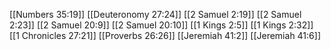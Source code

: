 [[Numbers 35:19]]
[[Deuteronomy 27:24]]
[[2 Samuel 2:19]]
[[2 Samuel 2:23]]
[[2 Samuel 20:9]]
[[2 Samuel 20:10]]
[[1 Kings 2:5]]
[[1 Kings 2:32]]
[[1 Chronicles 27:21]]
[[Proverbs 26:26]]
[[Jeremiah 41:2]]
[[Jeremiah 41:6]]
